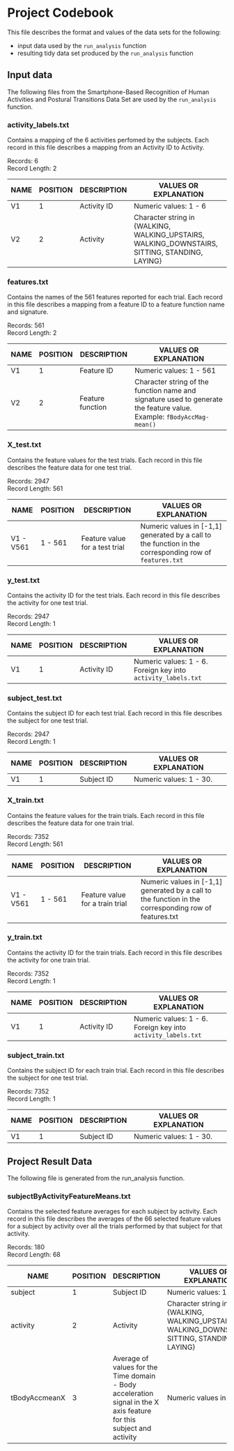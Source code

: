 # Project Codebook
This file describes the format and values of the data sets for the following:
* input data used by the `run_analysis` function
* resulting tidy data set produced by the `run_analysis` function


## Input data

The following files from the Smartphone-Based Recognition of Human Activities and Postural Transitions Data Set are used by the `run_analysis` function.


### activity_labels.txt
Contains a mapping of the 6 activities perfomed by the subjects. Each record in this file describes a mapping from an Activity ID to Activity.

Records: 6                       
Record Length: 2

| NAME  | POSITION  |  DESCRIPTION | VALUES OR EXPLANATION  |
|---|---|---|---|
| V1  | 1  | Activity ID  | Numeric values: 1 - 6  |
| V2  | 2  | Activity  | Character string in {WALKING, WALKING_UPSTAIRS, WALKING_DOWNSTAIRS, SITTING, STANDING, LAYING} |


### features.txt
Contains the names of the 561 features reported for each trial. Each record in this file describes a mapping from a feature ID to a feature function name and signature.

Records: 561                     
Record Length: 2

| NAME  | POSITION  |  DESCRIPTION | VALUES OR EXPLANATION  |
|---|---|---|---|
| V1  | 1  | Feature ID  | Numeric values: 1 - 561  |
| V2  | 2  | Feature function  | Character string of the function name and signature used to generate the feature value. Example: `fBodyAccMag-mean()` |


### X_test.txt
Contains the feature values for the test trials. Each record in this file describes the feature data for one test trial.

Records: 2947                     
Record Length: 561

| NAME  | POSITION  |  DESCRIPTION | VALUES OR EXPLANATION  |
|---|---|---|---|
| V1 - V561 | 1 - 561 | Feature value for a test trial | Numeric values in [-1,1] generated by a call to the function in the corresponding row of `features.txt`|


### y_test.txt
Contains the activity ID for the test trials. Each record in this file describes the activity for one test trial.

Records: 2947                     
Record Length: 1

| NAME  | POSITION  |  DESCRIPTION | VALUES OR EXPLANATION  |
|---|---|---|---|
| V1 | 1 | Activity ID | Numeric values: 1 - 6. Foreign key into `activity_labels.txt`|


### subject_test.txt
Contains the subject ID for each test trial. Each record in this file describes the subject for one test trial.

Records: 2947                     
Record Length: 1

| NAME  | POSITION  |  DESCRIPTION | VALUES OR EXPLANATION  |
|---|---|---|---|
| V1 | 1 | Subject ID | Numeric values: 1 - 30.|


### X_train.txt
Contains the feature values for the train trials. Each record in this file describes the feature data for one train trial.

Records: 7352                     
Record Length: 561

| NAME  | POSITION  |  DESCRIPTION | VALUES OR EXPLANATION  |
|---|---|---|---|
| V1 - V561 | 1 - 561 | Feature value for a train trial | Numeric values in [-1,1] generated by a call to the function in the corresponding row of features.txt|


### y_train.txt
Contains the activity ID for the train trials. Each record in this file describes the activity for one train trial.

Records: 7352                     
Record Length: 1

| NAME  | POSITION  |  DESCRIPTION | VALUES OR EXPLANATION  |
|---|---|---|---|
| V1 | 1 | Activity ID | Numeric values: 1 - 6. Foreign key into `activity_labels.txt`|


### subject_train.txt
Contains the subject ID for each train trial. Each record in this file describes the subject for one test trial.

Records: 7352                    
Record Length: 1

| NAME  | POSITION  |  DESCRIPTION | VALUES OR EXPLANATION  |
|---|---|---|---|
| V1 | 1 | Subject ID | Numeric values: 1 - 30.|


## Project Result Data

The following file is generated from the run_analysis function.

### subjectByActivityFeatureMeans.txt
Contains the selected feature averages for each subject by activity. Each record in this file describes the averages of the 66 selected feature values for a subject by activity over all the trials performed by that subject for that activity.

Records: 180                   
Record Length: 68

| NAME  | POSITION  |  DESCRIPTION | VALUES OR EXPLANATION  |
|---|---|---|---|
| subject | 1 | Subject ID | Numeric values: 1 - 30.|
| activity | 2 | Activity | Character string in {WALKING, WALKING_UPSTAIRS, WALKING_DOWNSTAIRS, SITTING, STANDING, LAYING}|
| tBodyAccmeanX | 3 | Average of values for the Time domain - Body acceleration signal in the X axis feature for this subject and activity| Numeric values in [-1,1]. |


